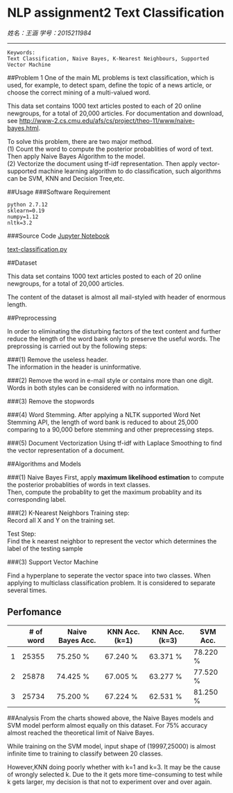 # NLP assignment2 Text Classification

*姓名：王涵 学号：2015211984*

------							
	Keywords: 
	Text Classification, Naive Bayes, K-Nearest Neighbours, Supported Vector Machine
##Problem 1
One of the main ML problems is text classification, which is used, for example, to detect spam, define the topic of a news article, or choose the correct mining of a multi-valued word.

This data set contains 1000 text articles posted to each of 20 online newgroups, for a total of 20,000 articles. For documentation and download, see http://www-2.cs.cmu.edu/afs/cs/project/theo-11/www/naive-bayes.html.

To solve this problem, there are two major method.      
(1) Count the word to compute the posterior probablities of word of text. Then apply Naive Bayes Algorithm to the model.        
(2) Vectorize the document using tf-idf representation. Then apply vector-supported machine learning algorithm to do classification, such algorithms can be SVM, KNN and Decision Tree,etc.


##Usage
###Software Requirement
~~~
python 2.7.12 
sklearn=0.19
numpy=1.12
nltk=3.2
~~~


###Source Code
[Jupyter Notebook](classifier.ipynb)       

[text-classification.py](classification.py)

##Dataset 

This data set contains 1000 text articles posted to each of 20 online newgroups, for a total of 20,000 articles.

The content of the dataset is almost all mail-styled with header of enormous length.

##Preprocessing

In order to eliminating the disturbing factors of the text content and further reduce the length of the word bank only to preserve the useful words. The preprossing is carried out by the following steps:

###(1) Remove the useless header.       
The information in the header is uninformative.  

###(2) Remove the word in e-mail style or contains more than one digit.     
Words in both styles can be considered with no information.

###(3) Remove the stopwords

###(4) Word Stemming.
After applying a NLTK supported Word Net Stemming API, the length of word bank is reduced to about 25,000 comparing to a 90,000 before stemming and other preprecessing steps.

###(5) Document Vectorization
Using tf-idf with Laplace Smoothing to find the vector representation of a document. 

##Algorithms and Models 
 
###(1) Naive Bayes
First, apply **maximum likelihood estimation** to compute the posterior probablities of words in text classes.   
Then, compute the probablity to get the maximum probablity and its corresponding label.

###(2) K-Nearest Neighbors
Training step:     
Record all X and Y on the training set.

Test Step:      
Find the k nearest neighbor to represent the vector which determines the label of the testing sample

###(3) Support Vector Machine

Find a hyperplane to seperate the vector space into two classes. When applying to multiclass classification problem. It is considered to separate several times.



## Perfomance

|   | # of word | Naive Bayes Acc. | KNN Acc.(k=1) | KNN Acc.(k=3) | SVM Acc. |
|---|-----------|------------------|---------------|---------------|----------|
| 1 | 25355     | 75.250 %         | 67.240 %      | 63.371 %      | 78.220 % |
| 2 | 25878     | 74.425 %         | 67.005 %      | 63.277 %      | 77.520 % |
| 3 | 25734     | 75.200 %         | 67.224 %      | 62.531 %      | 81.250 % |




##Analysis
From the charts showed above, the Naive Bayes models and SVM model perform almost equally on this dataset. For 75% accuracy almost reached the theoretical limit of Naive Bayes. 

While training on the SVM model, input shape of (19997,25000) is almost infinite time to training to classify between 20 classes. 

However,KNN doing poorly whether with k=1 and k=3. It may be the cause of wrongly selected k. Due to the it gets more time-consuming to test while k gets larger, my decision is that not to experiment over and over again.





